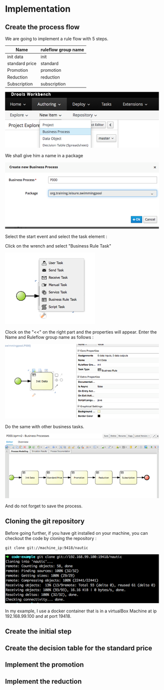 # Implementation


## Create the process flow

We are going to implement a rule flow with 5 steps.


| Name | ruleflow group name |
| -- | -- |
| init data | init |
| standard price | standard |
| Promotion | promotion |
| Reduction | reduction |
| Subscription | subscription |



![](BRMS/Step3-1-Implementation/action01.png)

We shall give him a name in a package

![](BRMS/Step3-1-Implementation/action02.png)


Select the start event and select the task element : 
[](BRMS/Step3-1-Implementation/action03.png)

Click on the wrench and select "Business Rule Task"


![](BRMS/Step3-1-Implementation/action04.png)


Clock on the "<<" on the right part and the properties will appear. Enter the Name and Ruleflow group name as follows : 

![](BRMS/Step3-1-Implementation/action05.png)

Do the same with other business tasks.

![](BRMS/Step3-1-Implementation/action06.png)

And do not forget to save the process.


## Cloning the git repository
Before going further, if you have git installed on your machine, you can checkout the code by cloning the repository  : 

```
git clone git://machine_ip:9418/nautic
```

![](BRMS/Step3-1-Implementation/action07.png)

In my example, I use a docker container that is in a virtualBox Machine at ip 192.168.99.100 and at port 19418.

## Create the initial step



## Create the decision table for the standard price


## Implement the promotion


## Implement the reduction

## 




